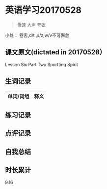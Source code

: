# 英语学习20170528

> 慢速 大声 夸张

小处： 卷舌,d/t ,s/z,w/v不可懈怠

## 课文原文(dictated in 20170528）

Lesson Six  Part Two Sportting Spirit



## 生词记录
| 单词/词组 | 释义  |
| :-----| :------|

## 练习记录

## 点评记录

 
## 自我总结

## 时长累计
9.16
